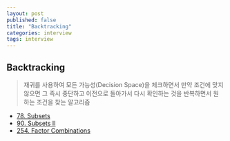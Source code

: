 ```yaml
---
layout: post
published: false
title: "Backtracking"
categories: interview
tags: interview 
---
```


## Backtracking
> 재귀를 사용하여 모든 가능성(Decision Space)을 체크하면서 만약 조건에 맞지 않으면 그 즉시 중단하고 이전으로 돌아가서 다시 확인하는 것을 반복하면서 원하는 조건을 찾는 알고리즘

- [78. Subsets](https://leetcode.com/problems/subsets/)
- [90. Subsets II](https://leetcode.com/problems/subsets-ii/)
- [254. Factor Combinations](https://leetcode.com/problems/factor-combinations/)